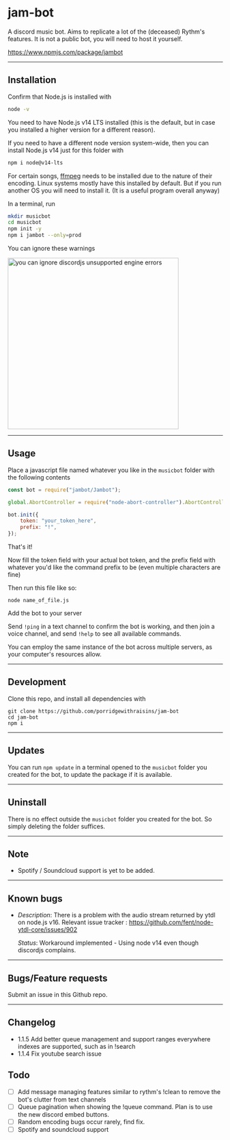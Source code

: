 # jam-bot

A discord music bot. Aims to replicate a lot of the (deceased) Rythm's features. It is not a public bot, you will need to host it yourself.

https://www.npmjs.com/package/jambot

<hr>

## Installation

Confirm that Node.js is installed with

```bash
node -v
```

You need to have Node.js v14 LTS installed (this is the default, but in case you installed a higher version for a different reason).

If you need to have a different node version system-wide, then you can install Node.js v14 just for this folder with

```bash
npm i node@v14-lts
```

For certain songs, [ffmpeg](https://www.ffmpeg.org/) needs to be installed due to the nature of their encoding. Linux systems mostly have this installed by default. But if you run another OS you will need to install it. (It is a useful program overall anyway)

In a terminal, run

```bash
mkdir musicbot
cd musicbot
npm init -y
npm i jambot --only=prod
```

You can ignore these warnings

<img src = "https://i.imgur.com/hHwdTHn.png" width = 400 alt = "you can ignore discordjs unsupported engine errors">

<hr>

## Usage

Place a javascript file named whatever you like in the `musicbot` folder with the following contents

```js
const bot = require("jambot/Jambot");

global.AbortController = require("node-abort-controller").AbortController;

bot.init({
    token: "your_token_here",
    prefix: "!",
});
```

That's it!

Now fill the token field with your actual bot token, and the prefix field with whatever you'd like the command prefix to be (even multiple characters are fine)

Then run this file like so:

```
node name_of_file.js
```

Add the bot to your server

Send `!ping` in a text channel to confirm the bot is working, and then join a voice channel, and send `!help` to see all available commands.

You can employ the same instance of the bot across multiple servers, as your computer's resources allow.

<hr>

## Development

Clone this repo, and install all dependencies with

```
git clone https://github.com/porridgewithraisins/jam-bot
cd jam-bot
npm i
```

<hr>

## Updates

You can run `npm update` in a terminal opened to the `musicbot` folder you created for the bot, to update the package if it is available.

<hr>

## Uninstall

There is no effect outside the `musicbot` folder you created for the bot. So simply deleting the folder suffices.

<hr>

## Note

-   Spotify / Soundcloud support is yet to be added.

<hr>

## Known bugs

-   _Description_:
        There is a problem with the audio stream returned by ytdl on node.js v16. Relevant issue tracker : https://github.com/fent/node-ytdl-core/issues/902

    _Status_:
    Workaround implemented - Using node v14 even though discordjs complains.

<hr>

## Bugs/Feature requests

Submit an issue in this Github repo.

<hr>

## Changelog

-   1.1.5 Add better queue management and support ranges everywhere indexes are supported, such as in !search
-   1.1.4 Fix youtube search issue

## Todo

-   [ ] Add message managing features similar to rythm's !clean to remove the bot's clutter from text channels
-   [ ] Queue pagination when showing the !queue command. Plan is to use the new discord embed buttons.
-   [ ] Random encoding bugs occur rarely, find fix.
-   [ ] Spotify and soundcloud support
